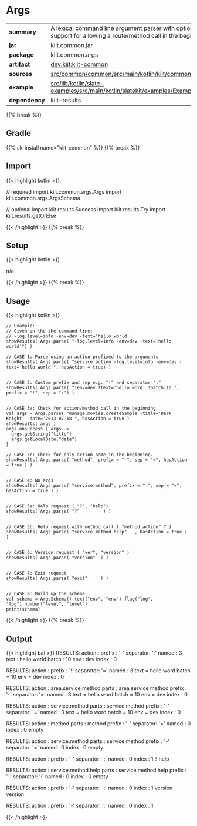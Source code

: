
# Args

<table class="table table-striped table-bordered">
  <tbody>
    <tr>
      <td><strong>summary</strong></td>
      <td>A lexical command line argument parser with optional support for allowing a route/method call in the beginning</td>
    </tr>
    <tr>
      <td><strong>jar</strong></td>
      <td>kiit.common.jar</td>
    </tr>
    <tr>
      <td><strong>package</strong></td>
      <td>kiit.common.args</td>
    </tr>
    <tr>
      <td><strong>artifact</strong></td>
      <td><a href="https://github.com/orgs/slatekit/packages?q=dev.kiit.kiit-common">dev.kiit:kiit-common</a></td>
    </tr>
    <tr>
      <td><strong>sources</strong></td>
      <td><a href="https://github.com/slatekit/kiit/tree/main/src/common/common/src/main/kotlin/kiit/common/args" class="url-ch">src/common/common/src/main/kotlin/kiit/common/args</a></td>
    </tr>
    <tr>
      <td><strong>example</strong></td>
      <td><a href="https://github.com/slatekit/slatekit/tree/master/src/lib/kotlin/slatekit-examples/src/main/kotlin/slatekit/examples/Example_Args.kt" class="url-ch">src/lib/kotlin/slate-examples/src/main/kotlin/slatekit/examples/Example_Args.kt</a></td>
    </tr>
    <tr>
      <td><strong>dependency</strong></td>
      <td>kiit-results</td>
    </tr>
  </tbody>
</table>
{{% break %}}

## Gradle
{{% sk-install name="kiit-common" %}}
{{% break %}}

## Import
{{< highlight kotlin >}}
  
 // required 
 import kiit.common.args.Args
 import kiit.common.args.ArgsSchema
 
 
 // optional 
 import kiit.results.Success
 import kiit.results.Try
 import kiit.results.getOrElse
  
{{< /highlight >}}
{{% break %}}

## Setup
{{< highlight kotlin >}}


n/a


{{< /highlight >}}
{{% break %}}

## Usage
{{< highlight kotlin >}}


    // Example:
    // Given on the the command line:
    // -log.level=info -env=dev -text='hello world'
    showResults( Args.parse( "-log.level=info -env=dev -text='hello world'") )

    // CASE 1: Parse using an action prefixed to the arguments
    showResults( Args.parse( "service.action -log.level=info -env=dev -text='hello world'", hasAction = true) )


    // CASE 2: Custom prefix and sep e.g. "!" and separator ":"
    showResults( Args.parse( "!env=dev !text='hello word' !batch:10 ", prefix = "!", sep = ":") )


    // CASE 3a: Check for action/method call in the beginning
    val args = Args.parse( "manage.movies.createSample -title='Dark Knight' -date='2013-07-18'", hasAction = true )
    showResults( args )
    args.onSuccess { args ->
      args.getString("title")
      args.getLocalDate("date")
    }

    // CASE 3c: Check for only action name in the beginning.
    showResults( Args.parse( "method", prefix = "-", sep = "=", hasAction = true ) )


    // CASE 4: No args
    showResults( Args.parse( "service.method", prefix = "-", sep = "=", hasAction = true ) )


    // CASE 5a: Help request ( "?", "help")
    showResults( Args.parse( "?"         ) )


    // CASE 5b: Help request with method call ( "method.action" ? )
    showResults( Args.parse( "service.method help"   , hasAction = true ) )


    // CASE 6: Version request ( "ver", "version" )
    showResults( Args.parse( "version"  ) )


    // CASE 7: Exit request
    showResults( Args.parse( "exit"     ) )


    // CASE 8: Build up the schema
    val schema = ArgsSchema().text("env", "env").flag("log", "log").number("level", "level")
    print(schema)

    

{{< /highlight >}}
{{% break %}}


## Output

{{< highlight bat >}}
  RESULTS:
  action   :
  prefix   : '-'
  separator: ':'
  named    : 3
  	text : hello world
  	batch : 10
  	env : dev
  index    : 0


  RESULTS:
  action   :
  prefix   : '!'
  separator: '='
  named    : 3
  	text = hello word
  	batch = 10
  	env = dev
  index    : 0


  RESULTS:
  action   : area.service.method
  parts    : area service method
  prefix   : '-'
  separator: '='
  named    : 3
  	text = hello word
  	batch = 10
  	env = dev
  index    : 0


  RESULTS:
  action   : service.method
  parts    : service method
  prefix   : '-'
  separator: '='
  named    : 3
  	text = hello word
  	batch = 10
  	env = dev
  index    : 0


  RESULTS:
  action   : method
  parts    : method
  prefix   : '-'
  separator: '='
  named    : 0
  index    : 0
  empty


  RESULTS:
  action   : service.method
  parts    : service method
  prefix   : '-'
  separator: '='
  named    : 0
  index    : 0
  empty


  RESULTS:
  action   :
  prefix   : '-'
  separator: ':'
  named    : 0
  index    : 1
  	?
  help


  RESULTS:
  action   : service.method.help
  parts    : service method help
  prefix   : '-'
  separator: ':'
  named    : 0
  index    : 0
  empty


  RESULTS:
  action   :
  prefix   : '-'
  separator: ':'
  named    : 0
  index    : 1
  	version
  version


  RESULTS:
  action   :
  prefix   : '-'
  separator: ':'
  named    : 0
  index    : 1

{{< /highlight >}}
  